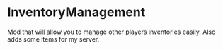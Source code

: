 InventoryManagement
===================

Mod that will allow you to manage other players inventories easily. Also adds some items for my server.

